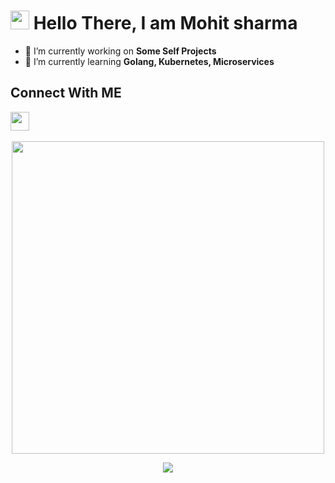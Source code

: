 <h1><img src="https://emojis.slackmojis.com/emojis/images/1531849430/4246/blob-sunglasses.gif?1531849430" width="30"/> Hello There, I am Mohit sharma</h1>

- 🔭 I’m currently working on **Some Self Projects**
- 🌱 I’m currently learning **Golang, Kubernetes, Microservices**

## Connect With ME
<p align="left">
<a href="https://www.linkedin.com/in/mohit-sharma-06241a200/" target="_blank"><img height="30" src="https://user-images.githubusercontent.com/65807152/135399452-2564944d-9f86-4061-832f-2596733617e7.png?raw=true"></a>&nbsp;&nbsp;&nbsp;&nbsp;&nbsp;
</p>

<p align='center'>
  <a href="#"><img src="https://github-readme-stats.vercel.app/api?username=Viper-M&show_icons=true&count_private=true&theme=dark" width="500"></a>
</p>

<p align='center'>
  <a href="#"><img src="https://activity-graph.herokuapp.com/graph?username=Viper-M&bg_color=000000&color=FFFFFF&line=FFFFFF&point=00FF00"></a>
</p>
